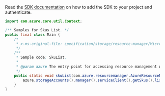 Read the [SDK documentation](https://github.com/Azure/azure-sdk-for-java/blob/azure-resourcemanager_2.11.0/sdk/resourcemanager/azure-resourcemanager/README.md) on how to add the SDK to your project and authenticate.

```java
import com.azure.core.util.Context;

/** Samples for Skus List. */
public final class Main {
    /*
     * x-ms-original-file: specification/storage/resource-manager/Microsoft.Storage/stable/2021-04-01/examples/SKUList.json
     */
    /**
     * Sample code: SkuList.
     *
     * @param azure The entry point for accessing resource management APIs in Azure.
     */
    public static void skuList(com.azure.resourcemanager.AzureResourceManager azure) {
        azure.storageAccounts().manager().serviceClient().getSkus().list(Context.NONE);
    }
}
```
